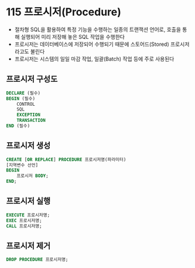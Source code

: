 # 115 프로시저(Procedure)

- 절차형 SQL을 활용하여 특정 기능을 수행하는 일종의 트랜잭션 언어로, 호출을 통해 실행되어 미리 저장해 놓은 SQL 작업을 수행한다
- 프로시저는 데이터베이스에 저장되어 수행되기 때문에 스토어드(Stored) 프로시저라고도 불린다
- 프로시저는 시스템의 일일 마감 작업, 일괄(Batch) 작업 등에 주로 사용된다



## 프로시저 구성도

```sql
DECLARE (필수)
BEGIN (필수)
	CONTROL
	SQL
	EXCEPTION
	TRANSACTION
END (필수)
```



## 프로시저 생성

```SQL
CREATE [OR REPLACE] PROCEDURE 프로시저명(파라미터)
[지역변수 선언]
BEGIN
	프로시저 BODY;
END;
```



## 프로시저 실행

```SQL
EXECUTE 프로시저명;
EXEC 프로시저명;
CALL 프로시저명;
```



## 프로시저 제거

```SQL
DROP PROCEDURE 프로시저명;
```

